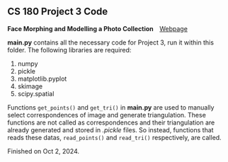 ## CS 180 Project 3 Code

**Face Morphing and Modelling a Photo Collection**&emsp;[Webpage](https://davidpaulwei.github.io/cs180/proj3/)

**main.py** contains all the necessary code for Project 3, run it within this folder. The following libraries are required:

1. numpy
2. pickle
3. matplotlib.pyplot
4. skimage
5. scipy.spatial

Functions `get_points()` and `get_tri()` in **main.py** are used to manually select correspondences of image and generate triangulation. These functions are not called as correspondences and their triangulation are already generated and stored in _.pickle_ files. So instead, functions that reads these datas, `read_points()` and `read_tri()` respectively, are called.

Finished on Oct 2, 2024.
